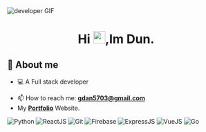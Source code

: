<img src="https://i.pinimg.com/originals/cd/59/d6/cd59d626dc86397fe45080e6e9c7027d.gif" alt="developer GIF"/>
<h1 align="center">Hi <img src="https://media.giphy.com/media/hvRJCLFzcasrR4ia7z/giphy.gif" width="28">,Im Dun.</h1>

</hr>

## 📖 About me
* 💻 A Full stack developer
- 📫 How to reach me: **gdan5703@gmail.com**
- My **[Portfolio](https://kemboi-71e4e.web.app/)** Website.


</hr>

 ![Python](https://img.shields.io/badge/Python-grey?style=for-the-badge&logo=python&logoColor=white&labelColor=537188)
 ![ReactJS](https://img.shields.io/badge/ReactJs-grey?style=for-the-badge&logo=react&logoColor=005792&labelColor=white)
 ![Git](https://img.shields.io/badge/Git-grey?style=for-the-badge&logo=git&logoColor=white&labelColor=FD5F00)
 ![Firebase](https://img.shields.io/badge/Firebase-grey?style=for-the-badge&logo=firebase&logoColor=white&labelColor=FAC213)
 ![ExpressJS](https://img.shields.io/badge/ExpressJs-grey?style=for-the-badge&logo=express&logoColor=212121&labelColor=white)
 ![VueJS](https://img.shields.io/badge/VueJs-grey?style=for-the-badge&logo=vue&logoColor=white&labelColor=8E2DE2)
 ![Go](https://img.shields.io/badge/Go-grey?style=for-the-badge&logo=go&logoColor=white&labelColor=005792)
 

<!---
Kemboi-Dun/Kemboi-Dun is a ✨ special ✨ repository because its `README.md` (this file) appears on your GitHub profile.
You can click the Preview link to take a look at your changes.
--->
